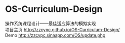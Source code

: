 # OS-Curriculum-Design
操作系统课程设计——最佳适应算法的模拟实现  
项目主页 http://zzcypc.github.io/OS-Curriculum-Design/  
Demo http://zzcypc.sinaapp.com/OS/update.php
